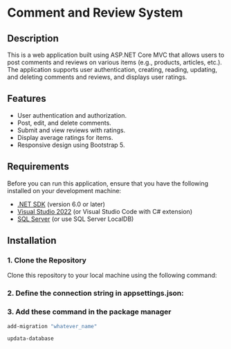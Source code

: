 # Comment and Review System

## Description
This is a web application built using ASP.NET Core MVC that allows users to post comments and reviews on various items (e.g., products, articles, etc.). The application supports user authentication, creating, reading, updating, and deleting comments and reviews, and displays user ratings.

## Features
- User authentication and authorization.
- Post, edit, and delete comments.
- Submit and view reviews with ratings.
- Display average ratings for items.
- Responsive design using Bootstrap 5.

## Requirements
Before you can run this application, ensure that you have the following installed on your development machine:

- [.NET SDK](https://dotnet.microsoft.com/download) (version 6.0 or later)
- [Visual Studio 2022](https://visualstudio.microsoft.com/) (or Visual Studio Code with C# extension)
- [SQL Server](https://www.microsoft.com/en-us/sql-server/sql-server-downloads) (or use SQL Server LocalDB)


## Installation

### 1. Clone the Repository

Clone this repository to your local machine using the following command:

### 2.  Define the connection string in appsettings.json:


### 3.  Add these command in the package manager
```bash
add-migration "whatever_name"

updata-database
